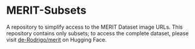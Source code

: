 # MERIT-Subsets
A repository to simplify access to the MERIT Dataset image URLs. This repository contains only subsets; to access the complete dataset, please visit [de-Rodrigo/merit](https://huggingface.co/datasets/de-Rodrigo/merit) on Hugging Face.
